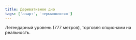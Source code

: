 ```yaml
---
title: Деривативное дно
tags: ['азарт', 'терминология']
---
```


Легендарный уровень (777 метров), торговля опционами на реальность.
